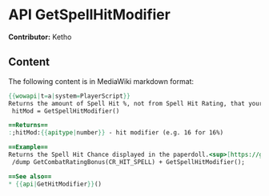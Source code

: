 # API GetSpellHitModifier

**Contributor:** Ketho

## Content

The following content is in MediaWiki markdown format:

```mediawiki
{{wowapi|t=a|system=PlayerScript}}
Returns the amount of Spell Hit %, not from Spell Hit Rating, that your character has.
 hitMod = GetSpellHitModifier()

==Returns==
:;hitMod:{{apitype|number}} - hit modifier (e.g. 16 for 16%)

==Example==
Returns the Spell Hit Chance displayed in the paperdoll.<sup>[https://github.com/Gethe/wow-ui-source/blob/4.0.1a/FrameXML/PaperDollFrame.lua#L1616]</sup>
 /dump GetCombatRatingBonus(CR_HIT_SPELL) + GetSpellHitModifier();

==See also==
* {{api|GetHitModifier}}()
```